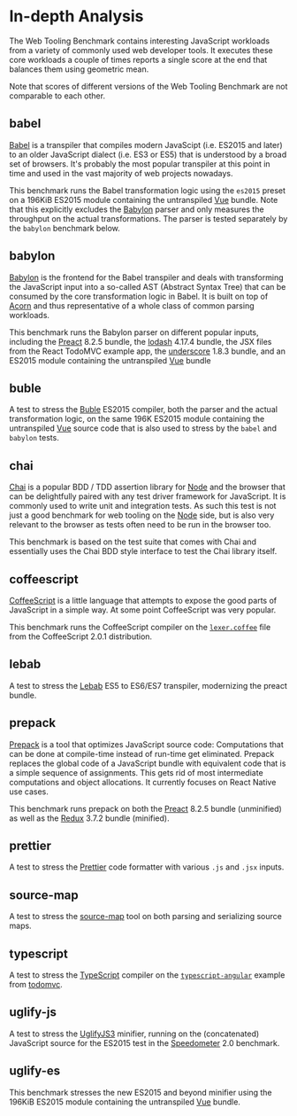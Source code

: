 # In-depth Analysis

The Web Tooling Benchmark contains interesting JavaScript workloads from a variety of
commonly used web developer tools. It executes these core workloads a couple of times
reports a single score at the end that balances them using geometric mean.

Note that scores of different versions of the Web Tooling Benchmark are not comparable
to each other.

## babel

[Babel](https://github.com/babel/babel) is a transpiler that compiles modern JavaScipt
(i.e. ES2015 and later) to an older JavaScript dialect (i.e. ES3 or ES5) that is understood
by a broad set of browsers. It's probably the most popular transpiler at this point in time
and used in the vast majority of web projects nowadays.

This benchmark runs the Babel transformation logic using the `es2015` preset on a 196KiB
ES2015 module containing the untranspiled [Vue](https://github.com/vuejs/vue) bundle.
Note that this explicitly excludes the [Babylon](https://github.com/babel/babylon) parser
and only measures the throughput on the actual transformations. The parser is tested
separately by the `babylon` benchmark below.

## babylon

[Babylon](https://github.com/babel/babylon) is the frontend for the Babel transpiler and
deals with transforming the JavaScript input into a so-called AST (Abstract Syntax Tree)
that can be consumed by the core transformation logic in Babel. It is built on top of
[Acorn](https://github.com/ternjs/acorn) and thus representative of a whole class of
common parsing workloads.

This benchmark runs the Babylon parser on different popular inputs, including the
[Preact](https://github.com/developit/preact) 8.2.5 bundle, the [lodash](https://lodash.com)
4.17.4 bundle, the JSX files from the React TodoMVC example app, the
[underscore](http://underscorejs.org/) 1.8.3 bundle, and an ES2015 module containing the untranspiled [Vue](https://github.com/vuejs/vue) bundle

## buble

A test to stress the [Buble](https://github.com/Rich-Harris/buble)
ES2015 compiler, both the parser and the actual transformation
logic, on the same 196K ES2015 module containing the untranspiled
[Vue](https://github.com/vuejs/vue) source code that is also used
to stress by the `babel` and `babylon` tests.

## chai

[Chai](http://chaijs.com) is a popular BDD / TDD assertion library for
[Node](https://www.nodejs.org) and the browser that can be delightfully
paired with any test driver framework for JavaScript. It is commonly used
to write unit and integration tests. As such this test is not just a good
benchmark for web tooling on the [Node](https://www.nodejs.org) side, but
is also very relevant to the browser as tests often need to be run in the
browser too.

This benchmark is based on the test suite that comes with Chai and
essentially uses the Chai BDD style interface to test the Chai library
itself.

## coffeescript

[CoffeeScript](http://coffeescript.org/) is a little language that attempts to expose
the good parts of JavaScript in a simple way. At some point CoffeeScript was very
popular.

This benchmark runs the CoffeeScript compiler on the [`lexer.coffee`](https://github.com/bmeurer/web-tooling-benchmark/blob/resources/coffeescript-lexer-2.0.1.coffee)
file from the CoffeeScript 2.0.1 distribution.

## lebab

A test to stress the [Lebab](https://github.com/lebab/lebab)
ES5 to ES6/ES7 transpiler, modernizing the preact bundle.

## prepack

[Prepack](https://prepack.io) is a tool that optimizes JavaScript source code:
Computations that can be done at compile-time instead of run-time get eliminated.
Prepack replaces the global code of a JavaScript bundle with equivalent code that
is a simple sequence of assignments. This gets rid of most intermediate computations
and object allocations. It currently focuses on React Native use cases.

This benchmark runs prepack on both the [Preact](https://github.com/developit/preact)
8.2.5 bundle (unminified) as well as the [Redux](https://github.com/reactjs/redux) 3.7.2 bundle
(minified).

## prettier

A test to stress the [Prettier](https://github.com/prettier/prettier)
code formatter with various `.js` and `.jsx` inputs.

## source-map

A test to stress the [source-map](https://github.com/mozilla/source-map)
tool on both parsing and serializing source maps.

## typescript

A test to stress the [TypeScript](https://github.com/Microsoft/TypeScript)
compiler on the [`typescript-angular`](https://github.com/tastejs/todomvc/tree/master/examples/typescript-angular)
example from [todomvc](https://github.com/tastejs/todomvc).

## uglify-js

A test to stress the [UglifyJS3](https://github.com/mishoo/UglifyJS2)
minifier, running on the (concatenated) JavaScript source for
the ES2015 test in the [Speedometer](https://browserbench.org/Speedometer)
2.0 benchmark.

## uglify-es

This benchmark stresses the new ES2015 and beyond minifier using the 196KiB
ES2015 module containing the untranspiled [Vue](https://github.com/vuejs/vue) bundle.
